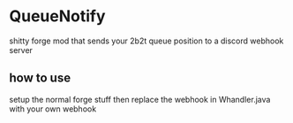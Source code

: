 # QueueNotify
shitty forge mod that sends your 2b2t queue position to a discord webhook server
## how to use
setup the normal forge stuff then replace the webhook in Whandler.java with your own webhook